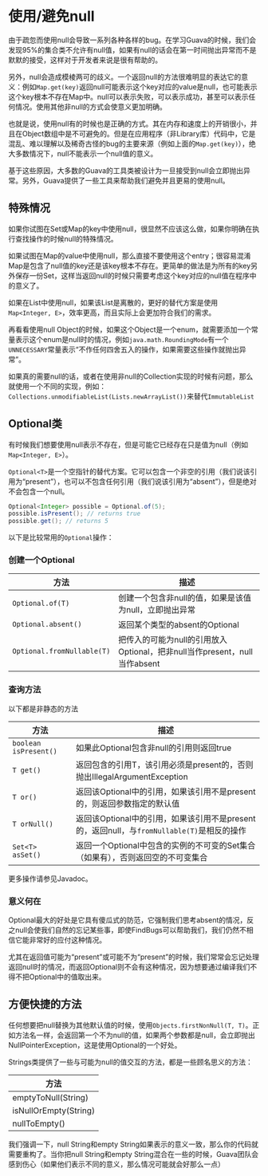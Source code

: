 # 使用/避免null
由于疏忽而使用null会导致一系列各种各样的bug。在学习Guava的时候，我们会发现95%的集合类不允许有null值，如果有null的话会在第一时间抛出异常而不是默默的接受，这样对于开发者来说是很有帮助的。

另外，null会造成模棱两可的歧义。一个返回null的方法很难明显的表达它的意义：例如`Map.get(key)`返回null可能表示这个key对应的value是null，也可能表示这个key根本不存在Map中。null可以表示失败，可以表示成功，甚至可以表示任何情况。使用其他非null的方式会使意义更加明确。

也就是说，使用null有的时候也是正确的方式。其在内存和速度上的开销很小，并且在Object数组中是不可避免的。但是在应用程序（非Library库）代码中，它是混乱、难以理解以及稀奇古怪的bug的主要来源（例如上面的`Map.get(key)`），绝大多数情况下，null不能表示一个null值的意义。

基于这些原因，大多数的Guava的工具类被设计为一旦接受到null会立即抛出异常。另外，Guava提供了一些工具来帮助我们避免并且更易的使用null。

## 特殊情况
如果你试图在Set或Map的key中使用null，很显然不应该这么做，如果你明确在执行查找操作的时候null的特殊情况。

如果试图在Map的value中使用null，那么直接不要使用这个entry；很容易混淆Map是包含了null值的key还是该key根本不存在。更简单的做法是为所有的key另外保存一份Set，这样当返回null的时候只需要考虑这个key对应的null值在程序中的意义了。

如果在List中使用null，如果该List是离散的，更好的替代方案是使用`Map<Integer, E>`，效率更高，而且实际上会更加符合我们的需求。

再看看使用null Object的时候，如果这个Object是一个enum，就需要添加一个常量表示这个enum是null时的情况，例如`java.math.RoundingMode`有一个`UNNECESSARY`常量表示“不作任何四舍五入的操作，如果需要这些操作就抛出异常”。

如果真的需要null的话，或者在使用非null的Collection实现的时候有问题，那么就使用一个不同的实现，例如：`Collections.unmodifiableList(Lists.newArrayList())`来替代`ImmutableList`

## Optional类
有时候我们想要使用null表示不存在，但是可能它已经存在只是值为null（例如`Map<Integer, E>`）。

`Optional<T>`是一个空指针的替代方案。它可以包含一个非空的引用（我们说该引用为“present”），也可以不包含任何引用（我们说该引用为“absent”），但是绝对不会包含一个null。
```java
Optional<Integer> possible = Optional.of(5);
possible.isPresent(); // returns true
possible.get(); // returns 5
```
	
以下是比较常用的`Optional`操作：
### 创建一个Optional
方法 | 描述
---- | ----
`Optional.of(T)` | 创建一个包含非null的值，如果是该值为null，立即抛出异常
`Optional.absent()`|返回某个类型的absent的Optional
`Optional.fromNullable(T)`|把传入的可能为null的引用放入Optional，把非null当作present，null当作absent

### 查询方法
以下都是非静态的方法

方法 | 描述
---- | -----
`boolean isPresent()` | 如果此Optional包含非null的引用则返回true
`T get()` | 返回包含的引用T，该引用必须是present的，否则抛出IllegalArgumentException
`T or()` | 返回该Optional中的引用，如果该引用不是present的，则返回参数指定的默认值
`T orNull()` | 返回该Optional中的引用，如果该引用不是present的，返回null，与`fromNullable(T)`是相反的操作
`Set<T> asSet()` | 返回一个Optional中包含的实例的不可变的Set集合（如果有），否则返回空的不可变集合
更多操作请参见Javadoc。
### 意义何在
Optional最大的好处是它具有傻瓜式的防范，它强制我们思考absent的情况，反之null会使我们自然的忘记某些事，即使FindBugs可以帮助我们，我们仍然不相信它能非常好的应付这种情况。

尤其在返回值可能为“present”或可能不为“present”的时候，我们常常会忘记处理返回null时的情况，而返回Optional则不会有这种情况，因为想要通过编译我们不得不把Optional中的值取出来。

## 方便快捷的方法
任何想要把null替换为其他默认值的时候，使用`Objects.firstNonNull(T, T)`。正如方法名一样，会返回第一个不为null的值，如果两个参数都是null，会立即抛出NullPointerException，这是使用Optional的一个好处。

Strings类提供了一些与可能为null的值交互的方法，都是一些顾名思义的方法：

方法 |
---- |
emptyToNull(String) |
isNullOrEmpty(String) |
nullToEmpty() |

我们强调一下，null String和empty String如果表示的意义一致，那么你的代码就需要重构了。当你把null String和empty String混合在一些的时候，Guava团队会感到伤心（如果他们表示不同的意义，那么情况可能就会好那么一点）
